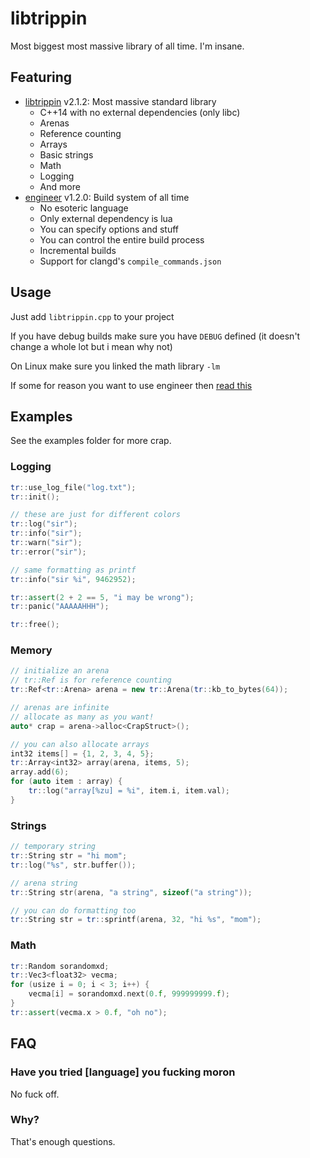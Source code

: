# libtrippin

Most biggest most massive library of all time. I'm insane.

## Featuring

- [libtrippin](./libtrippin.h) v2.1.2: Most massive standard library
    - C++14 with no external dependencies (only libc)
    - Arenas
    - Reference counting
    - Arrays
    - Basic strings
    - Math
    - Logging
    - And more
- [engineer](./engineerbuild/README.md) v1.2.0: Build system of all time
    - No esoteric language
    - Only external dependency is lua
    - You can specify options and stuff
    - You can control the entire build process
    - Incremental builds
    - Support for clangd's `compile_commands.json`

## Usage

Just add `libtrippin.cpp` to your project

If you have debug builds make sure you have `DEBUG` defined (it doesn't change a whole lot but i mean why not)

On Linux make sure you linked the math library `-lm`

If some for reason you want to use engineer then [read this](./engineerbuild/README.md)

## Examples

See the examples folder for more crap.

### Logging

```cpp
tr::use_log_file("log.txt");
tr::init();

// these are just for different colors
tr::log("sir");
tr::info("sir");
tr::warn("sir");
tr::error("sir");

// same formatting as printf
tr::info("sir %i", 9462952);

tr::assert(2 + 2 == 5, "i may be wrong");
tr::panic("AAAAAHHH");

tr::free();
```

### Memory

```cpp
// initialize an arena
// tr::Ref is for reference counting
tr::Ref<tr::Arena> arena = new tr::Arena(tr::kb_to_bytes(64));

// arenas are infinite
// allocate as many as you want!
auto* crap = arena->alloc<CrapStruct>();

// you can also allocate arrays
int32 items[] = {1, 2, 3, 4, 5};
tr::Array<int32> array(arena, items, 5);
array.add(6);
for (auto item : array) {
    tr::log("array[%zu] = %i", item.i, item.val);
}
```

### Strings

```cpp
// temporary string
tr::String str = "hi mom";
tr::log("%s", str.buffer());

// arena string
tr::String str(arena, "a string", sizeof("a string"));

// you can do formatting too
tr::String str = tr::sprintf(arena, 32, "hi %s", "mom");
```

### Math

```cpp
tr::Random sorandomxd;
tr::Vec3<float32> vecma;
for (usize i = 0; i < 3; i++) {
    vecma[i] = sorandomxd.next(0.f, 999999999.f);
}
tr::assert(vecma.x > 0.f, "oh no");
```

## FAQ

### Have you tried \[language] you fucking moron

No fuck off.

### Why?

That's enough questions.
